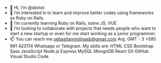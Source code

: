 - 👋 Hi, I’m @sbmol
- 👀 I’m interested in to learn and improve better codes using frameworks as Ruby on Rails.
- 🌱 I’m currently learning Ruby on Rails, some JS, VUE
- 💞️ I’m looking to collaborate with projects that needs people who want to start a new startup or even for me start working as a junior programmer. 
- 📫 You can reach me sebastianmolinasb@gmail.com
Arg. GMT - 3 +595 991 423174 Whatsapp or Telegram.
  My skills are:
  HTML CSS Bootstrap Sass JavaScript Node.js Express MySQL MongoDB React Git GitHub Visual Studio Code 
<!---
sbmol/sbmol is a ✨ special ✨ repository because its `README.md` (this file) appears on your GitHub profile.
You can click the Preview link to take a look at your changes.
--->
